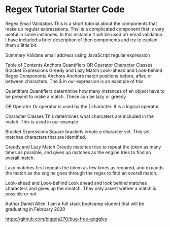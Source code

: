 # Regex Tutorial Starter Code

Regex Email Validators
This is a short tutorial about the components that make up regular expresssions. Thsi is a complicated component that is very useful in some instances. In this instance it will be used ofr email validation. I have included a brief description of then components and try to explain them a little bit.

Summary
Validate email address using JavaScript regular expression

Table of Contents
Anchors
Quantifiers
OR Operator
Character Classes
Bracket Expressions
Greedy and Lazy Match
Look-ahead and Look-behind
Regex Components
Anchors
Anchors match positions before, after, or between characters. The $ in our expression is an example of this

Quantifiers
Quantifiers deternmine how many instances of an object have to be present to make a match. These can be lazy or greedy

OR Operator
Or operator is used by the | character. It is a logical operator

Character Classes
This determines what charcaters are included in the match. This is used in our example

Bracket Expressions
Square brackets create a character set. This set matches characters that are identified.

Greedy and Lazy Match
Greedy matches tries to repeat the token as many times as possible, and gives up matches as the engine tries to find an overall match.

Lazy matches first repeats the token as few times as required, and expands the match as the engine goes through the regex to find an overall match.

Look-ahead and Look-behind
Look ahead and look behind matches characters and gives up the mnatch. They only assert wether a match is possible or not

Author
Daniel Allen. I am a full stack bootcamp student that will be graduating in February 2020

https://github.com/biggda270/bug-free-goggles
